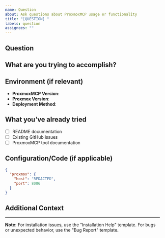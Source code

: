 ```yaml
---
name: Question
about: Ask questions about ProxmoxMCP usage or functionality
title: "[QUESTION] "
labels: question
assignees: ""
---
```


## Question

<!-- Ask your question clearly and concisely -->

## What are you trying to accomplish?

<!-- Describe your goal or use case -->

## Environment (if relevant)

- **ProxmoxMCP Version**: <!-- e.g., 1.0.0 -->
- **Proxmox Version**: <!-- e.g., 7.4-3 -->
- **Deployment Method**: <!-- e.g., Docker, pip install -->

## What you've already tried

<!-- Help us avoid suggesting things you've already checked -->

- [ ] README documentation
- [ ] Existing GitHub issues
- [ ] ProxmoxMCP tool documentation

## Configuration/Code (if applicable)

<!-- Share relevant configuration or commands (remove sensitive tokens) -->

```json
{
  "proxmox": {
    "host": "REDACTED",
    "port": 8006
  }
}
```

## Additional Context

<!-- Any other context that might be helpful -->

---

**Note:** For installation issues, use the "Installation Help" template. For bugs or
unexpected behavior, use the "Bug Report" template.
